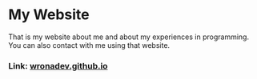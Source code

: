 
# My Website

That is my website about me and about my experiences in programming. You can also contact with me using that website.

### **Link:** [wronadev.github.io](https://wronadev.github.io)

